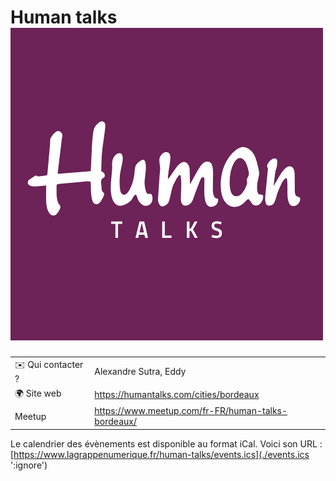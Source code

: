 # Human talks ![Logo](./logo-human-talks.png ':size=100')

|                                |     |
| ------------------------------ | --- |
| ✉️ Qui contacter ?              | Alexandre Sutra, Eddy |
| 🌍 Site web                    | https://humantalks.com/cities/bordeaux |
| Meetup | https://www.meetup.com/fr-FR/human-talks-bordeaux/ |

Le calendrier des évènements est disponible au format iCal.
Voici son URL : [https://www.lagrappenumerique.fr/human-talks/events.ics](./events.ics ':ignore')

<!-- EVENTS:START -->
<!-- EVENTS:END -->